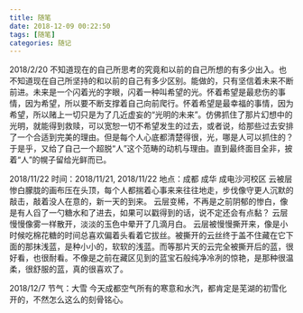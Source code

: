 ```yaml
---
title: 随笔
date: 2018-12-09 00:22:50
tags: [随笔]
categories: 随记
---
```

2018/2/20
不知道现在的自己所思考的究竟和以前的自己所想的有多少出入。也不知道现在自己所坚持的和以前的自己有多少区别。能做的，只有坚信着未来不断前进。未来是一个闪着光的字眼，闪着一种叫希望的光。怀着希望是最悲伤的事情，因为希望，所以要不断支撑着自己向前爬行。怀着希望是最幸福的事情，因为希望，所以赌上一切只是为了几近虚妄的“光明的未来”。仿佛抓住了那片幻想中的光明，就能得到救赎，可以宽恕一切不希望发生的过去，或者说，给那些过去安排了一个合适到完美的理由。但是每个人心底都清楚得很，光，哪是人可以抓住的？于是乎，又给了自己一个超脱“人”这个范畴的动机与理由。直到最终面目全非，披着“人”的幌子留给光鲜而已。
<!-- More -->
2018/11/22
时间：2018/11/21, 2018/11/22
地点：成都 成华 成电沙河校区
云被层惨白朦胧的画布压在头顶，每个人都揣着心事来来往往地走，步伐像守更人沉默的敲击，敲着没人在意的，新一天的到来。
云层变稀，不再是之前阴郁的惨白，像是有人舀了一勺糖水和了进去，如果可以戳得到的话，说不定还会有点黏？
云层慢慢像雾一样散开，淡淡的玉色中晕开了几滴月白。
云层被慢慢撕开来，像是小时候吃棉花糖的时间总喜欢偏着头看着它拔丝。被撕开的云丝终于盖不住藏在它下面的那抹浅蓝，是种小小的，软软的浅蓝。而等那片天的云完全被撕开后的蓝，很好看，也很耐看。不像是之前在藏区见到的蓝宝石般纯净冷冽的惊艳，是那种很温柔，很舒服的蓝，真的很喜欢了。

2018/12/7 节气：大雪
今天成都空气所有的寒意和水汽，都肯定是芜湖的初雪化开的，不然怎么这么的刻骨铭心。